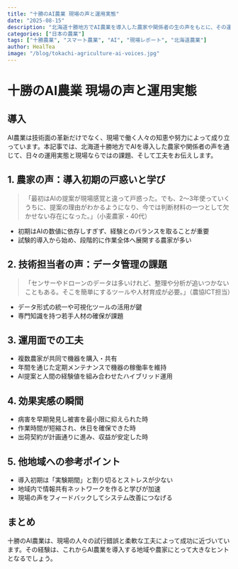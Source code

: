 ```yaml
---
title: "十勝のAI農業 現場の声と運用実態"
date: "2025-08-15"
description: "北海道十勝地方でAI農業を導入した農家や関係者の生の声をもとに、その運用実態や現場ならではの課題と工夫を紹介します。"
categories: ["日本の農業"]
tags: ["十勝農業", "スマート農業", "AI", "現場レポート", "北海道農業"]
author: HealTea
image: "/blog/tokachi-agriculture-ai-voices.jpg"
---
```


# 十勝のAI農業 現場の声と運用実態

## 導入
AI農業は技術面の革新だけでなく、現場で働く人々の知恵や努力によって成り立っています。本記事では、北海道十勝地方でAIを導入した農家や関係者の声を通じて、日々の運用実態と現場ならではの課題、そして工夫をお伝えします。

## 1. 農家の声：導入初期の戸惑いと学び
> 「最初はAIの提案が現場感覚と違って戸惑った。でも、2〜3年使っていくうちに、提案の理由がわかるようになり、今では判断材料の一つとして欠かせない存在になった。」（小麦農家・40代）

- 初期はAIの数値に依存しすぎず、経験とのバランスを取ることが重要  
- 試験的導入から始め、段階的に作業全体へ展開する農家が多い

## 2. 技術担当者の声：データ管理の課題
> 「センサーやドローンのデータは多いけれど、整理や分析が追いつかないこともある。そこを簡単にするツールや人材育成が必要。」（農協ICT担当）

- データ形式の統一や可視化ツールの活用が鍵  
- 専門知識を持つ若手人材の確保が課題

## 3. 運用面での工夫
- 複数農家が共同で機器を購入・共有  
- 年間を通じた定期メンテナンスで機器の稼働率を維持  
- AI提案と人間の経験値を組み合わせたハイブリッド運用

## 4. 効果実感の瞬間
- 病害を早期発見し被害を最小限に抑えられた時  
- 作業時間が短縮され、休日を確保できた時  
- 出荷契約が計画通りに進み、収益が安定した時

## 5. 他地域への参考ポイント
- 導入初期は「実験期間」と割り切るとストレスが少ない  
- 地域内で情報共有ネットワークを作ると学びが加速  
- 現場の声をフィードバックしてシステム改善につなげる

## まとめ
十勝のAI農業は、現場の人々の試行錯誤と柔軟な工夫によって成功に近づいています。その経験は、これからAI農業を導入する地域や農家にとって大きなヒントとなるでしょう。
